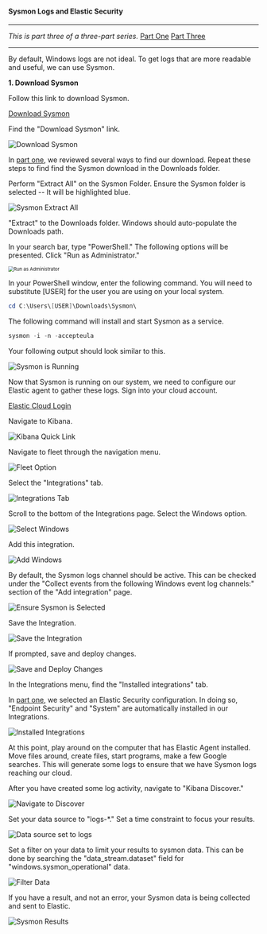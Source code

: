 #### Sysmon Logs and Elastic Security

---

*This is part three of a three-part series.*
	[Part One](./elk_in_the_cloud.md "Elk in the Cloud")
	[Part Three](./elastic_agent.md "Elastic Agents")

---

By default, Windows logs are not ideal.  To get logs that are more readable and useful, we can use Sysmon. 

**1. Download Sysmon**

Follow this link to download Sysmon.

[Download Sysmon](https://docs.microsoft.com/en-us/sysinternals/downloads/sysmon "https://docs.microsoft.com/en-us/sysinternals/downloads/sysmon")

Find the "Download Sysmon" link.


![Download Sysmon](./images/sysmon_download.png)


In [part one](./elk_in_the_cloud.md "Elk in the Cloud"), we reviewed several ways to find our download.  Repeat these steps to find find the Sysmon download in the Downloads folder.


Perform "Extract All" on the Sysmon Folder. Ensure the Sysmon folder is selected -- It will be highlighted blue.

![Sysmon Extract All](./images/sysmon_extract_all.png)

"Extract" to the Downloads folder.  Windows should auto-populate the Downloads path.

In your search bar, type "PowerShell."
The following options will be presented.  Click "Run as Administrator."

<img src="./images/powershell.png" alt="Run as Administrator" style="zoom:67%;" />

In your PowerShell window, enter the following command. You will need to substitute [USER] for the user you are using on your local system.

```powershell
cd C:\Users\[USER]\Downloads\Sysmon\
```


The following command will install and start Sysmon as a service.

```powershell
sysmon -i -n -accepteula
```


Your following output should look similar to this.


![Sysmon is Running](./images/sysmon_running.png)


Now that Sysmon is running on our system, we need to configure our Elastic agent to gather these logs.  Sign into your cloud account.


[Elastic Cloud Login](https://cloud.elastic.co/login "https://cloud.elastic.co/login")


Navigate to Kibana.


![Kibana Quick Link](./images/kibana_quicklink.png)


Navigate to fleet through the navigation menu.


![Fleet Option](./images/menu_fleet.png)


Select the "Integrations" tab.


![Integrations Tab](./images/integrations_tab.png)


Scroll to the bottom of the Integrations page.  Select the Windows option.


![Select Windows](./images/select_windows.png)


Add this integration.


![Add Windows](./images/add_windows.png)


By default, the Sysmon logs channel should be active.  This can be checked under the "Collect events from the following Windows event log channels:" section of the "Add integration" page.


![Ensure Sysmon is Selected](./images/sysmon_selected.png)


Save the Integration.


![Save the Integration](./images/save_integration.png)


If prompted, save and deploy changes.


![Save and Deploy Changes](./images/save_and_deploy.png)


In the Integrations menu, find the "Installed integrations" tab.

In [part one](./elk_in_the_cloud.md "Elk in the Cloud"), we selected an Elastic Security configuration. In doing so, "Endpoint Security" and "System" are automatically installed in our Integrations.


![Installed Integrations](./images/installed_integrations.png)


At this point, play around on the computer that has Elastic Agent installed.  Move files around, create files, start programs, make a few Google searches.  This will generate some logs to ensure that we have Sysmon logs reaching our cloud.

After you have created some log activity, navigate to "Kibana Discover."


![Navigate to Discover](./images/kibana_discover.png)


Set your data source to "logs-\*." Set a time constraint to focus your results.


![Data source set to logs](./images/datasource_logs.png)


Set a filter on your data to limit your results to sysmon data.  This can be done by searching the "data_stream.dataset" field for "windows.sysmon_operational" data.


![Filter Data](./images/filter_results.png)

If you have a result, and not an error, your Sysmon data is being collected and sent to Elastic.


![Sysmon Results](./images/sysmon_result.png)